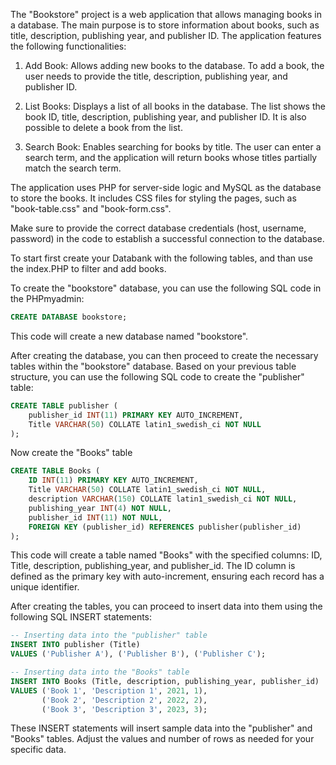 The "Bookstore" project is a web application that allows managing books in a database. The main purpose is to store information about books, such as title, description, publishing year, and publisher ID. The application features the following functionalities:

1. Add Book: Allows adding new books to the database. To add a book, the user needs to provide the title, description, publishing year, and publisher ID.

2. List Books: Displays a list of all books in the database. The list shows the book ID, title, description, publishing year, and publisher ID. It is also possible to delete a book from the list.

3. Search Book: Enables searching for books by title. The user can enter a search term, and the application will return books whose titles partially match the search term.

The application uses PHP for server-side logic and MySQL as the database to store the books. It includes CSS files for styling the pages, such as "book-table.css" and "book-form.css".

Make sure to provide the correct database credentials (host, username, password) in the code to establish a successful connection to the database.

To start first create your Databank with the following tables, and than use the index.PHP to filter and add books. 

To create the "bookstore" database, you can use the following SQL code in the PHPmyadmin:

```sql
CREATE DATABASE bookstore;
```

This code will create a new database named "bookstore".

After creating the database, you can then proceed to create the necessary tables within the "bookstore" database. Based on your previous table structure, you can use the following SQL code to create the "publisher" table:

```sql
CREATE TABLE publisher (
    publisher_id INT(11) PRIMARY KEY AUTO_INCREMENT,
    Title VARCHAR(50) COLLATE latin1_swedish_ci NOT NULL
);
```

Now create the "Books" table

```sql
CREATE TABLE Books (
    ID INT(11) PRIMARY KEY AUTO_INCREMENT,
    Title VARCHAR(50) COLLATE latin1_swedish_ci NOT NULL,
    description VARCHAR(150) COLLATE latin1_swedish_ci NOT NULL,
    publishing_year INT(4) NOT NULL,
    publisher_id INT(11) NOT NULL,
    FOREIGN KEY (publisher_id) REFERENCES publisher(publisher_id)
);
```

This code will create a table named "Books" with the specified columns: ID, Title, description, publishing_year, and publisher_id. The ID column is defined as the primary key with auto-increment, ensuring each record has a unique identifier.



After creating the tables, you can proceed to insert data into them using the following SQL INSERT statements:

```sql
-- Inserting data into the "publisher" table
INSERT INTO publisher (Title)
VALUES ('Publisher A'), ('Publisher B'), ('Publisher C');

-- Inserting data into the "Books" table
INSERT INTO Books (Title, description, publishing_year, publisher_id)
VALUES ('Book 1', 'Description 1', 2021, 1),
       ('Book 2', 'Description 2', 2022, 2),
       ('Book 3', 'Description 3', 2023, 3);

```
These INSERT statements will insert sample data into the "publisher" and "Books" tables. Adjust the values and number of rows as needed for your specific data.


